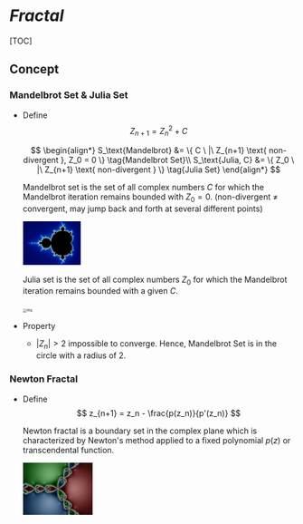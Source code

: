 # $Fractal$
[TOC]
## Concept 

### Mandelbrot Set & Julia Set

- Define  
  $$
  Z_{n+1} = Z_n^2 + C
  $$
  
  $$
  \begin{align*}
    S_\text{Mandelbrot} &= \{ C \ |\ Z_{n+1} \text{ non-divergent }, Z_0 = 0 \}  \tag{Mandelbrot Set}\\
    S_\text{Julia, C} &= \{ Z_0 \ |\ Z_{n+1} \text{ non-divergent } \}  \tag{Julia Set}
  \end{align*}
  $$
  
  Mandelbrot set is the set of all complex numbers $C$ for which the Mandelbrot iteration remains bounded with $Z_0 = 0$. (non-divergent $\neq$ convergent, may jump back and forth at several different points)

  <img src="./assets/Mandel_zoom_00_mandelbrot_set.jpg" alt="img" style="zoom:10%;" />

  Julia set is the set of all complex numbers $Z_0$ for which the Mandelbrot iteration remains bounded with a given $C$.
  
  <img src="./assets/JSr07885.gif" alt="img" style="zoom: 40%;" />
  
- Property
  - $|Z_n|>2$ impossible to converge. Hence, Mandelbrot Set is in the circle with a radius of 2.

### Newton Fractal    

- Define  
  $$
  z_{n+1} = z_n - \frac{p(z_n)}{p'(z_n)}
  $$

  Newton fractal is a boundary set in the complex plane which is characterized by Newton's method applied to a fixed polynomial $p(z)$ or transcendental function. 
  
  <img src="./assets/Julia-set_N_z3-1.png" alt="img" style="zoom:12%;" />
